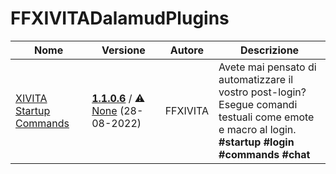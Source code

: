 # FFXIVITADalamudPlugins

| Nome | Versione | Autore | Descrizione |
|------|----------|--------|-------------|
| [XIVITA Startup Commands](https://github.com/DarkArtek/XIVITAStartupCommands) | **[1.1.0.6](https://ffxivita.github.io/XIVITADalamudPlugins/dist/stable/XIVITAStartupCommands/latest.zip)** / ⚠️ [None](https://ffxivita.github.io/XIVITADalamudPlugins/dist/stable/XIVITAStartupCommands/latest.zip) (28-08-2022) | FFXIVITA | Avete mai pensato di automatizzare il vostro post-login?<br>Esegue comandi testuali come emote e macro al login.<br>**\#startup** **\#login** **\#commands** **\#chat** |